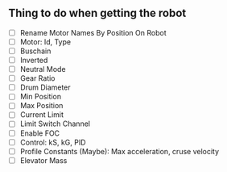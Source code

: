 Thing to do when getting the robot
----------------------------------
- [ ] Rename Motor Names By Position On Robot
- [ ] Motor: Id, Type
- [ ] Buschain
- [ ] Inverted
- [ ] Neutral Mode
- [ ] Gear Ratio
- [ ] Drum Diameter
- [ ] Min Position
- [ ] Max Position
- [ ] Current Limit
- [ ] Limit Switch Channel
- [ ] Enable FOC
- [ ] Control: kS, kG, PID
- [ ] Profile Constants (Maybe): Max acceleration, cruse velocity
- [ ] Elevator Mass
